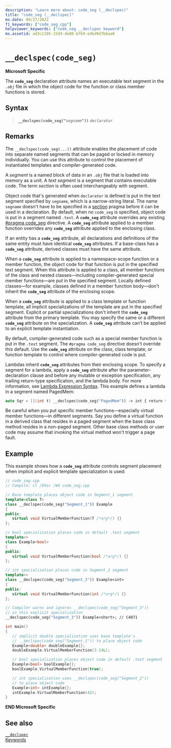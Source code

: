```yaml
---
description: "Learn more about: code_seg (__declspec)"
title: "code_seg (__declspec)"
ms.date: 09/27/2022
f1_keywords: ["code_seg_cpp"]
helpviewer_keywords: ["code_seg __declspec keyword"]
ms.assetid: ad3c1105-15d3-4e08-b7b9-e4bd9d7b6aa0
---
```

# `__declspec(code_seg)`

**Microsoft Specific**

The **`code_seg`** declaration attribute names an executable text segment in the *`.obj`* file in which the object code for the function or class member functions is stored.

## Syntax

> **`__declspec(code_seg("`***`segname`***`"))`** *`declarator`*

## Remarks

The `__declspec(code_seg(...))` attribute enables the placement of code into separate named segments that can be paged or locked in memory individually. You can use this attribute to control the placement of instantiated templates and compiler-generated code.

A *segment* is a named block of data in an *`.obj`* file that is loaded into memory as a unit. A *text segment* is a segment that contains executable code. The term *section* is often used interchangeably with segment.

Object code that's generated when `declarator` is defined is put in the text segment specified by `segname`, which is a narrow-string literal. The name `segname` doesn't have to be specified in a [section](../preprocessor/section.md) pragma before it can be used in a declaration. By default, when no `code_seg` is specified, object code is put in a segment named `.text`. A **`code_seg`** attribute overrides any existing [#pragma code_seg](../preprocessor/code-seg.md) directive. A **`code_seg`** attribute applied to a member function overrides any **`code_seg`** attribute applied to the enclosing class.

If an entity has a **`code_seg`** attribute, all declarations and definitions of the same entity must have identical **`code_seg`** attributes. If a base-class has a **`code_seg`** attribute, derived classes must have the same attribute.

When a **`code_seg`** attribute is applied to a namespace-scope function or a member function, the object code for that function is put in the specified text segment. When this attribute is applied to a class, all member functions of the class and nested classes—including compiler-generated special member functions—are put in the specified segment. Locally defined classes—for example, classes defined in a member function body—don't inherit the **`code_seg`** attribute of the enclosing scope.

When a **`code_seg`** attribute is applied to a class template or function template, all implicit specializations of the template are put in the specified segment. Explicit or partial specializations don't inherit the **`code_seg`** attribute from the primary template. You may specify the same or a different **`code_seg`** attribute on the specialization. A **`code_seg`** attribute can’t be applied to an explicit template instantiation.

By default, compiler-generated code such as a special member function is put in the `.text` segment. The `#pragma code_seg` directive doesn't override this default. Use the **`code_seg`** attribute on the class, class template, or function template to control where compiler-generated code is put.

Lambdas inherit **`code_seg`** attributes from their enclosing scope. To specify a segment for a lambda, apply a **`code_seg`** attribute after the parameter-declaration clause and before any mutable or exception specification, any trailing return-type specification, and the lambda body. For more information, see [Lambda Expression Syntax](../cpp/lambda-expression-syntax.md). This example defines a lambda in a segment named PagedMem:

```cpp
auto Sqr = [](int t) __declspec(code_seg("PagedMem")) -> int { return t*t; };
```

Be careful when you put specific member functions—especially virtual member functions—in different segments. Say you define a virtual function in a derived class that resides in a paged segment when the base class method resides in a non-paged segment. Other base class methods or user code may assume that invoking the virtual method won't trigger a page fault.

## Example

This example shows how a **`code_seg`** attribute controls segment placement when implicit and explicit template specialization is used:

```cpp
// code_seg.cpp
// Compile: cl /EHsc /W4 code_seg.cpp

// Base template places object code in Segment_1 segment
template<class T>
class __declspec(code_seg("Segment_1")) Example
{
public:
   virtual void VirtualMemberFunction(T /*arg*/) {}
};

// bool specialization places code in default .text segment
template<>
class Example<bool>
{
public:
   virtual void VirtualMemberFunction(bool /*arg*/) {}
};

// int specialization places code in Segment_2 segment
template<>
class __declspec(code_seg("Segment_2")) Example<int>
{
public:
   virtual void VirtualMemberFunction(int /*arg*/) {}
};

// Compiler warns and ignores __declspec(code_seg("Segment_3"))
// in this explicit specialization
__declspec(code_seg("Segment_3")) Example<short>; // C4071

int main()
{
   // implicit double specialization uses base template's
   // __declspec(code_seg("Segment_1")) to place object code
   Example<double> doubleExample{};
   doubleExample.VirtualMemberFunction(3.14L);

   // bool specialization places object code in default .text segment
   Example<bool> boolExample{};
   boolExample.VirtualMemberFunction(true);

   // int specialization uses __declspec(code_seg("Segment_2"))
   // to place object code
   Example<int> intExample{};
   intExample.VirtualMemberFunction(42);
}
```

**END Microsoft Specific**

## See also

[`__declspec`](../cpp/declspec.md)\
[Keywords](../cpp/keywords-cpp.md)
